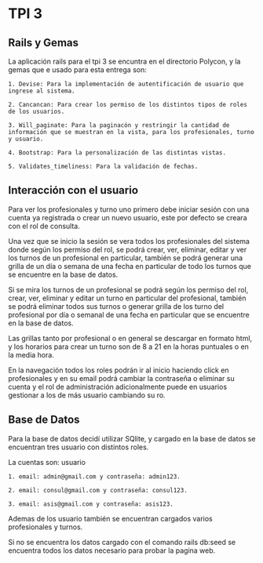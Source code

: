 # TPI 3

## Rails y Gemas

La aplicación rails para el tpi 3 se encuntra en el directorio Polycon, y la gemas que e usado para esta entrega son:

    1. Devise: Para la implementación de autentificación de usuario que ingrese al sistema.
       
    2. Cancancan: Para crear los permiso de los distintos tipos de roles de los usuarios.
       
    3. Will_paginate: Para la paginacón y restringir la cantidad de información que se muestran en la vista, para los profesionales, turno y usuario.
       
    4. Bootstrap: Para la personalización de las distintas vistas.
       
    5. Validates_timeliness: Para la validación de fechas.

## Interacción con el usuario

Para ver los profesionales y turno uno primero debe iniciar sesión con una cuenta ya registrada o crear un nuevo usuario, este por defecto se creara con el rol de consulta.

Una vez que se inicio la sesión se vera todos los profesionales del sistema donde según los permiso del rol, se podrá crear, ver, eliminar, editar y ver los turnos de un profesional en particular, también se podrá generar una grilla de un día o semana de una fecha en particular de todo los turnos que se encuentre en la base de datos.

Si se mira los turnos de un profesional se podrá según los permiso del rol, crear, ver, eliminar y editar un turno en particular del profesional, también se podrá eliminar todos sus turnos o generar grilla de los turno del profesional por día o semanal de una fecha en particular que se encuentre en la base de datos.

Las grillas tanto por profesional o en general se descargar en formato html, y los horarios para crear un turno son de 8 a 21 en la horas puntuales o en la media hora.

En la navegación todos los roles podrán ir al inicio haciendo click en profesionales y en su email podrá cambiar la contraseña o eliminar su cuenta y el rol de administración adicionalmente puede en usuarios gestionar a los de más usuario cambiando su ro.

## Base de Datos

Para la base de datos decidí utilizar SQlite, y cargado en la base de datos se encuentran tres usuario con distintos roles.

La cuentas son: usuario

    1. email: admin@gmail.com y contraseña: admin123.

    2. email: consul@gmail.com y contraseña: consul123.
     
    3. email: asis@gmail.com y contraseña: asis123.

Ademas de los usuario también se encuentran cargados varios profesionales y turnos.

Si no se encuentra los datos cargado con el comando rails db:seed se encuentra todos los datos necesario para probar la pagina web.
